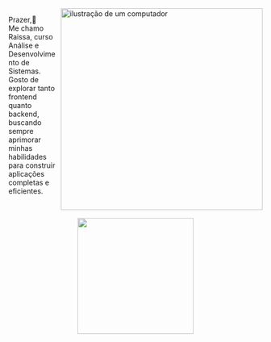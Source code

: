 <img src="https://raw.githubusercontent.com/MicaelliMedeiros/micaellimedeiros/master/image/computer-illustration.png" alt="ilustração de um computador" min-width="400px" max-width="400px" width="400px" align="right">

<p align="left"> 
 Prazer,🫱 <br>Me chamo Raissa, curso Análise e Desenvolvimento de Sistemas. Gosto de explorar tanto frontend quanto backend, buscando sempre aprimorar minhas habilidades para construir aplicações completas e eficientes.
</p>
<br>
<p align="center">
  <img width="230" src="https://skillicons.dev/icons?i=js,ts,go,react,nodejs&theme=dark"
</p>



